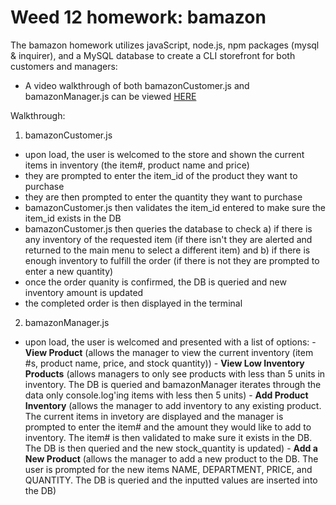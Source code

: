 # Weed 12 homework: bamazon

The bamazon homework utilizes javaScript, node.js, npm packages (mysql & inquirer), and a MySQL database to create a CLI storefront for both customers and managers:

* A video walkthrough of both bamazonCustomer.js and bamazonManager.js can be viewed [HERE](https://www.youtube.com/watch?v=8vHI236OxNo)

Walkthrough:
1. bamazonCustomer.js
  - upon load, the user is welcomed to the store and shown the current items in inventory (the item#, product name and price)
  - they are prompted to enter the item_id of the product they want to purchase
  - they are then prompted to enter the quantity they want to purchase
  - bamazonCustomer.js then validates the item_id entered to make sure the item_id exists in the DB
  - bamazonCustomer.js then queries the database to check a) if there is any inventory of the requested item (if there isn't they are alerted and returned to the main menu to select a different item) and b) if there is enough inventory to fulfill the order (if there is not they are prompted to enter a new quantity)
  -  once the order quanity is confirmed, the DB is queried and new inventory amount is updated
  -  the completed order is then displayed in the terminal 

 2. bamazonManager.js
   -  upon load, the user is welcomed and presented with a list of options:
     -  **View Product** (allows the manager to view the current inventory (item #s, product name, price, and stock quantity))
     -  **View Low Inventory Products** (allows managers to only see products with less than 5 units in inventory.  The DB is queried and bamazonManager iterates through the data only console.log'ing items with less then 5 units)
     -  **Add Product Inventory** (allows the manager to add inventory to any existing product.  The current items in invetory are displayed and the manager is prompted to enter the item# and the amount they would like to add to inventory.  The item# is then validated to make sure it exists in the DB.  The DB is then queried and the new stock_quantity is updated)
     -  **Add a New Product** (allows the manager to add a new product to the DB. The user is prompted for the new items NAME, DEPARTMENT, PRICE, and QUANTITY.  The DB is queried and the inputted values are inserted into the DB)